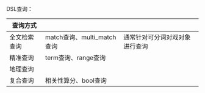 DSL查询：

| 查询方式     |                            |                                |
| ------------ | -------------------------- | ------------------------------ |
| 全文检索查询 | match查询、multi_match查询 | 通常针对可分词对戏对象进行查询 |
| 精准查询     | term查询、range查询        |                                |
| 地理查询     |                            |                                |
| 复合查询     | 相关性算分、bool查询       |                                |


